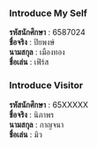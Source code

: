 ### Introduce My Self
**รหัสนักศึกษา**  : 6587024<br>
**ชื่อจริง** : ปิยพงษ์<br>
**นามสกุล** : เมืองทอง<br>
**ชื่อเล่น** : เฟิร์ส<br>

### Introduce Visitor
**รหัสนักศึกษา**  : 65XXXXX<br>
**ชื่อจริง** : นิภาพร<br>
**นามสกุล** : กาญจนา<br>
**ชื่อเล่น** : มิว<br>